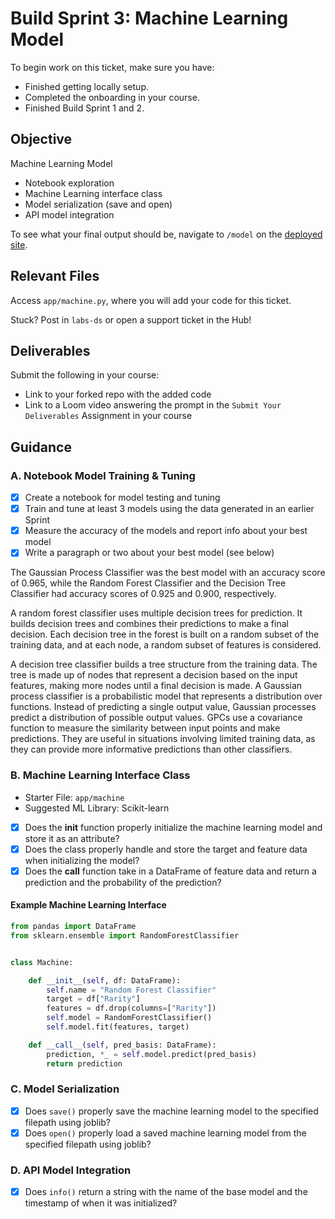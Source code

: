 # Build Sprint 3: Machine Learning Model

To begin work on this ticket, make sure you have:
- Finished getting locally setup.
- Completed the onboarding in your course.
- Finished Build Sprint 1 and 2.

## Objective

Machine Learning Model
- Notebook exploration
- Machine Learning interface class
- Model serialization (save and open)
- API model integration

To see what your final output should be, navigate to `/model` on the [deployed site](https://bandersnatch.herokuapp.com/).

## Relevant Files

Access `app/machine.py`, where you will add your code for this ticket. 

Stuck? Post in `labs-ds` or open a support ticket in the Hub!

## Deliverables
Submit the following in your course:

- Link to your forked repo with the added code
- Link to a Loom video answering the prompt in the `Submit Your Deliverables` Assignment in your course

## Guidance

### A. Notebook Model Training & Tuning
- [x] Create a notebook for model testing and tuning
- [x] Train and tune at least 3 models using the data generated in an earlier Sprint
- [x] Measure the accuracy of the models and report info about your best model 
- [x] Write a paragraph or two about your best model (see below)

The Gaussian Process Classifier was the best model with an
accuracy score of 0.965, while the Random Forest Classifier
and the Decision Tree Classifier had accuracy scores of
0.925 and 0.900, respectively.

A random forest classifier uses multiple decision trees for
prediction. It builds decision trees and combines their predictions
to make a final decision. Each decision tree in the forest is built on
a random subset of the training data, and at each node, a random subset
of features is considered.

A decision tree classifier builds a tree structure from the training
data. The tree is made up of nodes that represent a decision based on
the input features, making more nodes until a final decision is made.
A Gaussian process classifier is a probabilistic model that represents
a distribution over functions. Instead of predicting a single output
value, Gaussian processes predict a distribution of possible output
values. GPCs use a covariance function to measure the similarity
between input points and make predictions. They are useful in
situations involving limited training data, as they can provide more
informative predictions than other classifiers.

### B. Machine Learning Interface Class
- Starter File: `app/machine`
- Suggested ML Library: Scikit-learn

- [x] Does the __init__ function properly initialize the machine learning model and store it as an attribute?
- [x] Does the class properly handle and store the target and feature data when initializing the model?
- [x] Does the __call__ function take in a DataFrame of feature data and return a prediction and the probability of the prediction?

#### Example Machine Learning Interface
```python
from pandas import DataFrame
from sklearn.ensemble import RandomForestClassifier


class Machine:

    def __init__(self, df: DataFrame):
        self.name = "Random Forest Classifier"
        target = df["Rarity"]
        features = df.drop(columns=["Rarity"])
        self.model = RandomForestClassifier()
        self.model.fit(features, target)

    def __call__(self, pred_basis: DataFrame):
        prediction, *_ = self.model.predict(pred_basis)
        return prediction

```

### C. Model Serialization
- [x] Does `save()` properly save the machine learning model to the specified filepath using joblib?
- [x] Does `open()` properly load a saved machine learning model from the specified filepath using joblib?

### D. API Model Integration
- [x] Does `info()` return a string with the name of the base model and the timestamp of when it was initialized?
